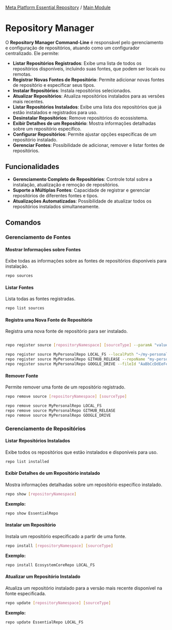 [Meta Platform Essential Repository](../../../README.md) / [Main Module](../../README.md)
# Repository Manager
O **Repository Manager Command-Line** é responsável pelo gerenciamento e configuração de repositórios, atuando como um configurador centralizado. Ele permite:

- **Listar Repositórios Registrados**: Exibe uma lista de todos os repositórios disponíveis, incluindo suas fontes, que podem ser locais ou remotas.
- **Registrar Novas Fontes de Repositório**: Permite adicionar novas fontes de repositório e especificar seus tipos.
- **Instalar Repositórios**: Instala repositórios selecionados.
- **Atualizar Repositórios**: Atualiza repositórios instalados para as versões mais recentes.
- **Listar Repositórios Instalados**: Exibe uma lista dos repositórios que já estão instalados e registrados para uso.
- **Desinstalar Repositórios**: Remove repositórios do ecossistema.
- **Exibir Detalhes de um Repositório**: Mostra informações detalhadas sobre um repositório específico.
- **Configurar Repositórios**: Permite ajustar opções específicas de um repositório instalado.
- **Gerenciar Fontes**: Possibilidade de adicionar, remover e listar fontes de repositórios.


## Funcionalidades

- **Gerenciamento Completo de Repositórios**: Controle total sobre a instalação, atualização e remoção de repositórios.
- **Suporte a Múltiplas Fontes**: Capacidade de registrar e gerenciar repositórios de diferentes fontes e tipos.
- **Atualizações Automatizadas**: Possibilidade de atualizar todos os repositórios instalados simultaneamente.

## Comandos

### Gerenciamento de Fontes

#### Mostrar Informações sobre Fontes

Exibe todas as informações sobre as fontes de repositórios disponíveis para instalação.

```bash
repo sources
```

#### Listar Fontes

Lista todas as fontes registradas.

```bash
repo list sources
```
#### Registra uma Nova Fonte de Repositório

Registra uma nova fonte de repositório para ser instalado.

```bash

repo register source [repositoryNamespace] [sourceType] --paramA "valueA" --paramB "value"

repo register source MyPersonalRepo LOCAL_FS --localPath "~/my-personal-repo"
repo register source MyPersonalRepo GITHUB_RELEASE --repoName "my-personal-repo" --repoOwner "my-user"
repo register source MyPersonalRepo GOOGLE_DRIVE --fileId "AaBbCcDdEeFe123456__--qwertyuAAAA"

```

#### Remover Fonte

Permite remover uma fonte de um repositório registrado.

```bash
repo remove source [repositoryNamespace] [sourceType]

repo remove source MyPersonalRepo LOCAL_FS
repo remove source MyPersonalRepo GITHUB_RELEASE
repo remove source MyPersonalRepo GOOGLE_DRIVE
```

### Gerenciamento de Repositórios

#### Listar Repositórios Instalados

Exibe todos os repositórios que estão instalados e disponíveis para uso.

```bash
repo list installed
```

#### Exibir Detalhes de um Repositório instalado

Mostra informações detalhadas sobre um repositório específico instalado.

```bash
repo show [repositoryNamespace]
```

**Exemplo:**

```bash
repo show EssentialRepo
```

#### Instalar um Repositório

Instala um repositório especificado a partir de uma fonte.

```bash
repo install [repositoryNamespace] [sourceType]
```

**Exemplo:**

```bash
repo install EcosystemCoreRepo LOCAL_FS
```

#### Atualizar um Repositório Instalado

Atualiza um repositório instalado para a versão mais recente disponível na fonte especificada.

```bash
repo update [repositoryNamespace] [sourceType]
```

**Exemplo:**

```bash
repo update EssentialRepo LOCAL_FS
```